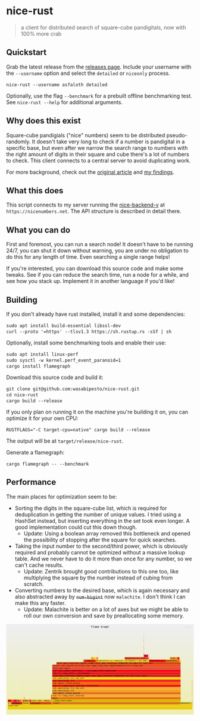 # nice-rust

> a client for distributed search of square-cube pandigitals, now with 100% more crab

## Quickstart

Grab the latest release from the [releases page](https://github.com/wasabipesto/nice-rust/releases/latest). Include your username with the `--username` option and select the `detailed` or `niceonly` process. 

```
nice-rust --username asfaloth detailed
```

Optionally, use the flag `--benchmark` for a prebuilt offline benchmarking test. See `nice-rust --help` for additional arguments.

## Why does this exist

Square-cube pandigials ("nice" numbers) seem to be distributed pseudo-randomly. It doesn't take very long to check if a number is pandigital in a specific base, but even after we narrow the search range to numbers with the right amount of digits in their square and cube there's a lot of numbers to check. This client connects to a central server to avoid duplicating work.

For more background, check out the [original article](https://beautifulthorns.wixsite.com/home/post/is-69-unique) and [my findings](https://nicenumbers.net).

## What this does

This script connects to my server running the [nice-backend-v](https://github.com/wasabipesto/nice-backend-v) at `https://nicenumbers.net`. The API structure is described in detail there.

## What you can do

First and foremost, you can run a search node! It doesn't have to be running 24/7, you can shut it down without warning, you are under no obligation to do this for any length of time. Even searching a single range helps!

If you're interested, you can download this source code and make some tweaks. See if you can reduce the search time, run a node for a while, and see how you stack up. Implement it in another language if you'd like!

## Building

If you don't already have rust installed, install it and some dependencies:

```shell
sudo apt install build-essential libssl-dev
curl --proto '=https' --tlsv1.3 https://sh.rustup.rs -sSf | sh
```

Optionally, install some benchmarking tools and enable their use:

```shell
sudo apt install linux-perf
sudo sysctl -w kernel.perf_event_paranoid=1
cargo install flamegraph
```

Download this source code and build it:

```shell
git clone git@github.com:wasabipesto/nice-rust.git
cd nice-rust
cargo build --release
```

If you only plan on running it on the machine you're building it on, you can optimize it for your own CPU:

```shell
RUSTFLAGS="-C target-cpu=native" cargo build --release
```

The output will be at `target/release/nice-rust`.

Generate a flamegraph:

```shell
cargo flamegraph -- --benchmark
```

## Performance

The main places for optimization seem to be:

- Sorting the digits in the square-cube list, which is required for deduplication in getting the number of unique values. I tried using a HashSet instead, but inserting everything in the set took even longer. A good implementation could cut this down though.
    - Update: Using a boolean array removed this bottleneck and opened the possibility of stopping after the square for quick searches.
- Taking the input number to the second/third power, which is obviously required and probably cannot be optimized without a massive lookup table. And we never have to do it more than once for any number, so we can't cache results.
    - Update: Zentrik brought good contributions to this one too, like multiplying the square by the number instead of cubing from scratch.
- Converting numbers to the desired base, which is again necessary and also abstracted away by ~~`num-bigint`~~ now `malachite`. I don't think I can make this any faster.
    - Update: Malachite is better on a lot of axes but we might be able to roll our own conversion and save by preallocating some memory.

![Flamegraph](./flamegraph.svg)